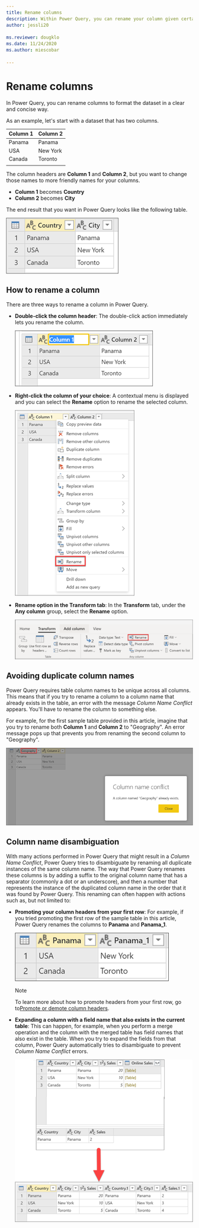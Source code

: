 ```yaml
---
title: Rename columns
description: Within Power Query, you can rename your column given certain conditions.
author: jessli20

ms.reviewer: dougklo
ms.date: 11/24/2020
ms.author: miescobar

---
```



# Rename columns

In Power Query, you can rename columns to format the dataset in a clear and concise way. 

As an example, let's start with a dataset that has two columns.

|Column 1|Column 2|
-------|-----
Panama|Panama
USA| New York
Canada | Toronto
| | |

The column headers are **Column 1** and **Column 2**, but you want to change those names to more friendly names for your columns.

* **Column 1** becomes **Country**
* **Column 2** becomes **City**

The end result that you want in Power Query looks like the following table.

![Sample output table with Country and City as new column headings.](images/me-rename-column-sample-output-table.png)

## How to rename a column

There are three ways to rename a column in Power Query.

* **Double-click the column header**: The double-click action immediately lets you rename the column.

   ![Rename Column Double Select.](images/me-rename-column-double-click.png)

* **Right-click the column of your choice**: A contextual menu is displayed and you can select the **Rename** option to rename the selected column.

   ![Rename Column Context Pane.](images/me-rename-column-right-click.png)

* **Rename option in the Transform tab**: In the **Transform** tab, under the **Any column** group, select the **Rename** option.

   ![Rename column option found inisde the Any column in the Transform tab.](images/me-rename-column-transform-tab.png)

## Avoiding duplicate column names

Power Query requires table column names to be unique across all columns. This means that if you try to rename a column to a column name that already exists in the table, an error with the message *Column Name Conflict* appears. You'll have to rename the column to something else.

For example, for the first sample table provided in this article, imagine that you try to rename both **Column 1** and **Column 2** to "Geography". An error message pops up that prevents you from renaming the second column to "Geography". 

![Rename column error message.](images/rename-column-error.png)


## Column name disambiguation

With many actions performed in Power Query that might result in a *Column Name Conflict*, Power Query tries to disambiguate by renaming all duplicate instances of the same column name. The way that Power Query renames these columns is by adding a suffix to the original column name that has a separator (commonly a dot or an underscore), and then a number that represents the instance of the duplicated column name in the order that it was found by Power Query. This renaming can often happen with actions such as, but not limited to:

* **Promoting your column headers from your first row**:  For example, if you tried promoting the first row of the sample table in this article, Power Query renames the columns to **Panama** and **Panama_1**.

   ![Using the promote rows to headers to showcase the column name disambiguation.](images/me-rename-column-promote-rows-duplicate-name.png)

   >[!NOTE]
   > To learn more about how to promote headers from your first row, go to[Promote or demote column headers](table-promote-demote-headers.md).

* **Expanding a column with a field name that also exists in the current table**: This can happen, for example, when you perform a merge operation and the column with the merged table has field names that also exist in the table. When you try to expand the fields from that column, Power Query automatically tries to disambiguate to prevent *Column Name Conflict* errors.

   ![Expanding field names that already exist in the table.](images/me-rename-column-expand-field-duplicate-names.png)

